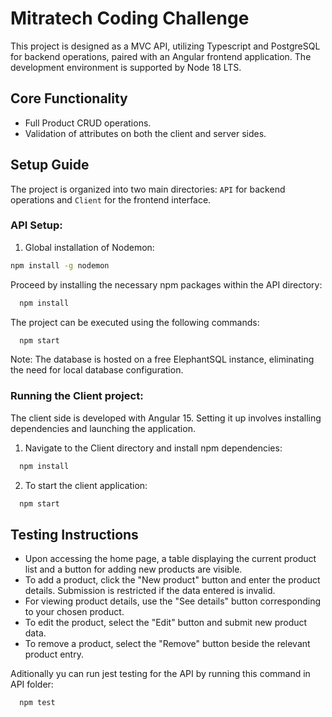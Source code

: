 # Mitratech Coding Challenge

This project is designed as a MVC API, utilizing Typescript and PostgreSQL for backend operations, paired with an Angular frontend application. The development environment is supported by Node 18 LTS.

## Core Functionality

- Full Product CRUD operations.
- Validation of attributes on both the client and server sides.

## Setup Guide

The project is organized into two main directories: `API` for backend operations and `Client` for the frontend interface.

### API Setup:

1. Global installation of Nodemon:

```bash
npm install -g nodemon
```

Proceed by installing the necessary npm packages within the API directory:

```bash
  npm install
```

The project can be executed using the following commands:

```bash
  npm start
```

Note: The database is hosted on a free ElephantSQL instance, eliminating the need for local database configuration.

### Running the Client project:

The client side is developed with Angular 15. Setting it up involves installing dependencies and launching the application.

1. Navigate to the Client directory and install npm dependencies:

```bash
  npm install
```

2. To start the client application:

```bash
  npm start
```

## Testing Instructions

- Upon accessing the home page, a table displaying the current product list and a button for adding new products are visible.
- To add a product, click the "New product" button and enter the product details. Submission is restricted if the data entered is invalid.
- For viewing product details, use the "See details" button corresponding to your chosen product.
- To edit the product, select the "Edit" button and submit new product data.
- To remove a product, select the "Remove" button beside the relevant product entry.

Aditionally yu can run jest testing for the API by running this command in API folder:

```bash
  npm test
```
